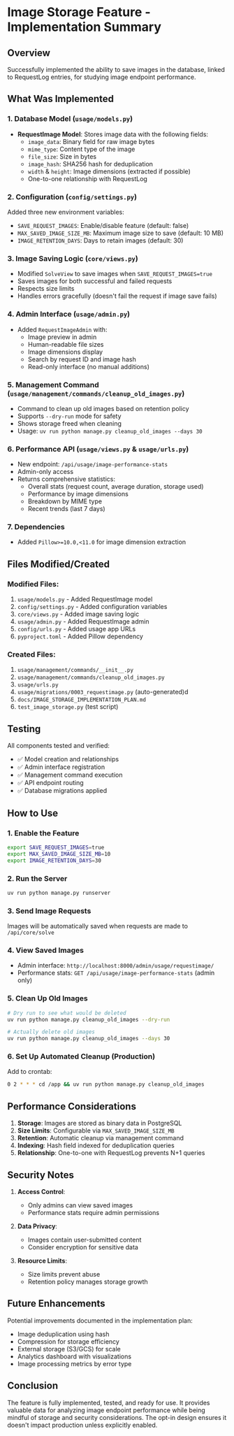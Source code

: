 # Image Storage Feature - Implementation Summary

## Overview
Successfully implemented the ability to save images in the database, linked to RequestLog entries, for studying image endpoint performance.

## What Was Implemented

### 1. Database Model (`usage/models.py`)
- **RequestImage Model**: Stores image data with the following fields:
  - `image_data`: Binary field for raw image bytes
  - `mime_type`: Content type of the image
  - `file_size`: Size in bytes
  - `image_hash`: SHA256 hash for deduplication
  - `width` & `height`: Image dimensions (extracted if possible)
  - One-to-one relationship with RequestLog

### 2. Configuration (`config/settings.py`)
Added three new environment variables:
- `SAVE_REQUEST_IMAGES`: Enable/disable feature (default: false)
- `MAX_SAVED_IMAGE_SIZE_MB`: Maximum image size to save (default: 10 MB)
- `IMAGE_RETENTION_DAYS`: Days to retain images (default: 30)

### 3. Image Saving Logic (`core/views.py`)
- Modified `SolveView` to save images when `SAVE_REQUEST_IMAGES=true`
- Saves images for both successful and failed requests
- Respects size limits
- Handles errors gracefully (doesn't fail the request if image save fails)

### 4. Admin Interface (`usage/admin.py`)
- Added `RequestImageAdmin` with:
  - Image preview in admin
  - Human-readable file sizes
  - Image dimensions display
  - Search by request ID and image hash
  - Read-only interface (no manual additions)

### 5. Management Command (`usage/management/commands/cleanup_old_images.py`)
- Command to clean up old images based on retention policy
- Supports `--dry-run` mode for safety
- Shows storage freed when cleaning
- Usage: `uv run python manage.py cleanup_old_images --days 30`

### 6. Performance API (`usage/views.py` & `usage/urls.py`)
- New endpoint: `/api/usage/image-performance-stats`
- Admin-only access
- Returns comprehensive statistics:
  - Overall stats (request count, average duration, storage used)
  - Performance by image dimensions
  - Breakdown by MIME type
  - Recent trends (last 7 days)

### 7. Dependencies
- Added `Pillow>=10.0,<11.0` for image dimension extraction

## Files Modified/Created

### Modified Files:
1. `usage/models.py` - Added RequestImage model
2. `config/settings.py` - Added configuration variables
3. `core/views.py` - Added image saving logic
4. `usage/admin.py` - Added RequestImage admin
5. `config/urls.py` - Added usage app URLs
6. `pyproject.toml` - Added Pillow dependency

### Created Files:
1. `usage/management/commands/__init__.py`
2. `usage/management/commands/cleanup_old_images.py`
3. `usage/urls.py`
4. `usage/migrations/0003_requestimage.py` (auto-generated)d
5. `docs/IMAGE_STORAGE_IMPLEMENTATION_PLAN.md`
6. `test_image_storage.py` (test script)

## Testing
All components tested and verified:
- ✅ Model creation and relationships
- ✅ Admin interface registration
- ✅ Management command execution
- ✅ API endpoint routing
- ✅ Database migrations applied

## How to Use

### 1. Enable the Feature
```bash
export SAVE_REQUEST_IMAGES=true
export MAX_SAVED_IMAGE_SIZE_MB=10
export IMAGE_RETENTION_DAYS=30
```

### 2. Run the Server
```bash
uv run python manage.py runserver
```

### 3. Send Image Requests
Images will be automatically saved when requests are made to `/api/core/solve`

### 4. View Saved Images
- Admin interface: `http://localhost:8000/admin/usage/requestimage/`
- Performance stats: `GET /api/usage/image-performance-stats` (admin only)

### 5. Clean Up Old Images
```bash
# Dry run to see what would be deleted
uv run python manage.py cleanup_old_images --dry-run

# Actually delete old images
uv run python manage.py cleanup_old_images --days 30
```

### 6. Set Up Automated Cleanup (Production)
Add to crontab:
```bash
0 2 * * * cd /app && uv run python manage.py cleanup_old_images
```

## Performance Considerations

1. **Storage**: Images are stored as binary data in PostgreSQL
2. **Size Limits**: Configurable via `MAX_SAVED_IMAGE_SIZE_MB`
3. **Retention**: Automatic cleanup via management command
4. **Indexing**: Hash field indexed for deduplication queries
5. **Relationship**: One-to-one with RequestLog prevents N+1 queries

## Security Notes

1. **Access Control**: 
   - Only admins can view saved images
   - Performance stats require admin permissions
   
2. **Data Privacy**: 
   - Images contain user-submitted content
   - Consider encryption for sensitive data
   
3. **Resource Limits**: 
   - Size limits prevent abuse
   - Retention policy manages storage growth

## Future Enhancements

Potential improvements documented in the implementation plan:
- Image deduplication using hash
- Compression for storage efficiency
- External storage (S3/GCS) for scale
- Analytics dashboard with visualizations
- Image processing metrics by error type

## Conclusion

The feature is fully implemented, tested, and ready for use. It provides valuable data for analyzing image endpoint performance while being mindful of storage and security considerations. The opt-in design ensures it doesn't impact production unless explicitly enabled.
